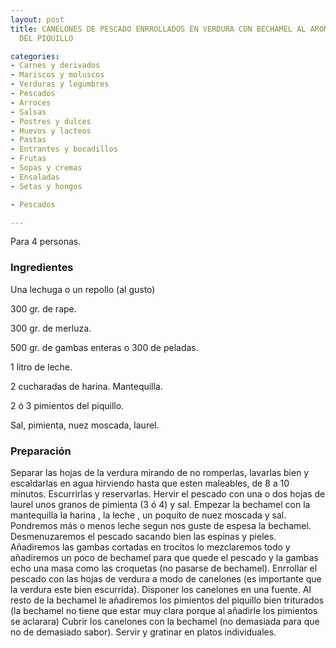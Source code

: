```yaml
---
layout: post
title: CANELONES DE PESCADO ENRROLLADOS EN VERDURA CON BECHAMEL AL AROMA DE PIMIENTOS
  DEL PIQUILLO

categories:
- Carnes y derivados
- Mariscos y moluscos
- Verduras y legumbres
- Pescados
- Arroces
- Salsas
- Postres y dulces
- Huevos y lacteos
- Pastas
- Entrantes y bocadillos
- Frutas
- Sopas y cremas
- Ensaladas
- Setas y hongos

- Pescados

---
```

Para 4 personas.

<h3>Ingredientes</h3>

Una lechuga o un repollo (al gusto)

300 gr. de rape.

300 gr. de merluza.

500 gr. de gambas enteras o 300 de peladas.

1 litro de leche.

2 cucharadas de harina. Mantequilla.

2 ó 3 pimientos del piquillo.

Sal, pimienta, nuez moscada, laurel.

<h3>Preparación</h3>

Separar las hojas de la verdura mirando de no romperlas, lavarlas bien y escaldarlas en agua hirviendo hasta que esten maleables, de 8 a 10 minutos. Escurrirlas y reservarlas. Hervir el pescado con una o dos hojas de laurel unos granos de pimienta (3 ó 4) y sal. Empezar la bechamel con la mantequilla la harina , la leche , un poquito de nuez moscada y sal. Pondremos más o menos leche segun nos guste de espesa la bechamel. Desmenuzaremos el pescado sacando bien las espinas y pieles. Añadiremos las gambas cortadas en trocitos lo mezclaremos todo y añadiremos un poco de bechamel para que quede el pescado y la gambas echo una masa como las croquetas (no pasarse de bechamel). Enrrollar el pescado con las hojas de verdura a modo de canelones (es importante que la verdura este bien escurrida). Disponer los canelones en una fuente. Al resto de la bechamel le añadiremos los pimientos del piquillo bien triturados (la bechamel no tiene que estar muy clara porque al añadirle los pimientos se aclarara) Cubrir los canelones con la bechamel (no demasiada para que no de demasiado sabor). Servir y gratinar en platos individuales.

